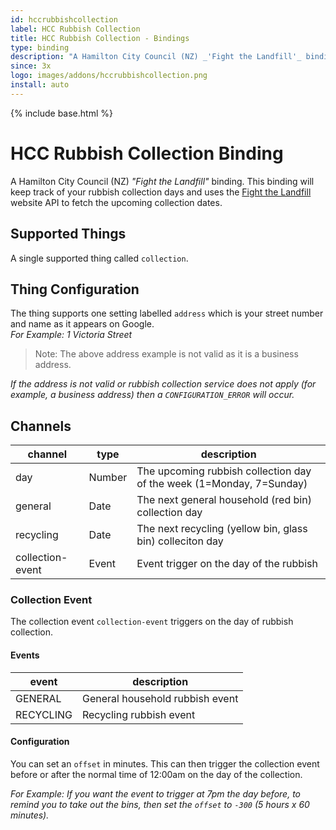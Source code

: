 ```yaml
---
id: hccrubbishcollection
label: HCC Rubbish Collection
title: HCC Rubbish Collection - Bindings
type: binding
description: "A Hamilton City Council (NZ) _'Fight the Landfill'_ binding."
since: 3x
logo: images/addons/hccrubbishcollection.png
install: auto
---
```


<!-- Attention authors: Do not edit directly. Please add your changes to the appropriate source repository -->

{% include base.html %}

# HCC Rubbish Collection Binding

A Hamilton City Council (NZ) _"Fight the Landfill"_ binding.
This binding will keep track of your rubbish collection days and uses the [Fight the Landfill](https://www.fightthelandfill.co.nz/) website API to fetch the upcoming collection dates.

## Supported Things

A single supported thing called `collection`.

## Thing Configuration

The thing supports one setting labelled `address` which is your street number and name as it appears on Google.  
_For Example:
1 Victoria Street_

> Note: The above address example is not valid as it is a business address.

_If the address is not valid or rubbish collection service does not apply (for example, a business address) then a `CONFIGURATION_ERROR` will occur._

## Channels

| channel          | type   | description                                                          |
| ---------------- | ------ | -------------------------------------------------------------------- |
| day              | Number | The upcoming rubbish collection day of the week (1=Monday, 7=Sunday) |
| general          | Date   | The next general household (red bin) collection day                  |
| recycling        | Date   | The next recycling (yellow bin, glass bin) colleciton day            |
| collection-event | Event  | Event trigger on the day of the rubbish                              |

### Collection Event

The collection event `collection-event` triggers on the day of rubbish collection.

#### Events

| event     | description                     |
| --------- | ------------------------------- |
| GENERAL   | General household rubbish event |
| RECYCLING | Recycling rubbish event         |

#### Configuration

You can set an `offset` in minutes.
This can then trigger the collection event before or after the normal time of 12:00am on the day of the collection.

_For Example:
If you want the event to trigger at 7pm the day before, to remind you to take out the bins, then set the `offset` to `-300` (5 hours x 60 minutes)._
